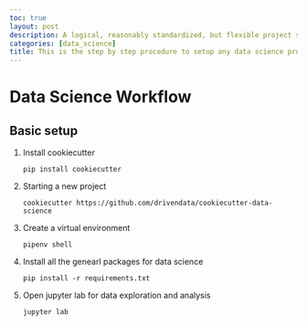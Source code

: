 ```yaml
---
toc: true
layout: post
description: A logical, reasonably standardized, but flexible project structure for doing and sharing data science work.
categories: [data_science]
title: This is the step by step procedure to setup any data science project.
---
```

# Data Science Workflow

## Basic setup
1. Install cookiecutter

   ```pip install cookiecutter```

2. Starting a new project

   ```cookiecutter https://github.com/drivendata/cookiecutter-data-science```
   
3. Create a virtual environment

   ```pipenv shell```
   
4. Install all the genearl packages for data science

   ```pip install -r requirements.txt```
   
5. Open jupyter lab for data exploration and analysis
   
   ```jupyter lab```
   
